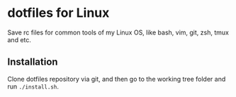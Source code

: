 # dotfiles for Linux

Save rc files for common tools of my Linux OS, like bash, vim, git, zsh, tmux and etc.

## Installation

Clone dotfiles repository via git, and then go to the working tree folder and run `./install.sh`.
